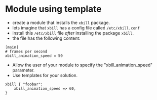 Module using template
=====================

* create a module that installs the `xbill` package.
* lets imagine that `xbill` has a config file called `/etc/xbill.conf`
* install this `/etc/xbill` file *after* installing the package `xbill`.
* the file has the following content:

```text
[main]
# frames per second
xbill_animation_speed = 50
```

* Allow the user of your module to specify the "xbill_animation_speed" parameter.
* Use templates for your solution.

```puppet
xbill { "foobar":
	xbill_animation_speed => 60,
}
```
